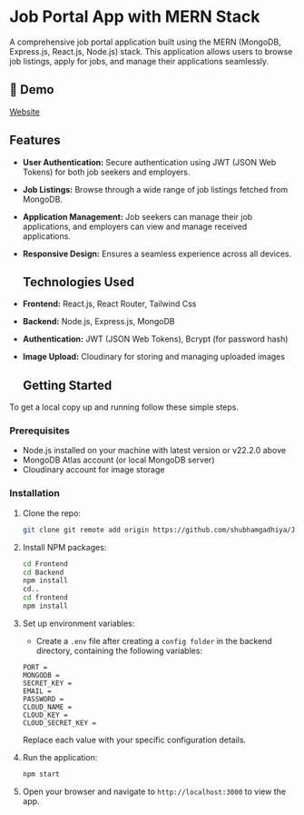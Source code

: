 # Job Portal App with MERN Stack

A comprehensive job portal application built using the MERN (MongoDB, Express.js, React.js, Node.js) stack. This application allows users to browse job listings, apply for jobs, and manage their applications seamlessly.

<h2>🚀 Demo</h2>

[Website](https://jobportalmern.netlify.app)<br />

## Features

- **User Authentication:** Secure authentication using JWT (JSON Web Tokens) for both job seekers and employers.
- **Job Listings:** Browse through a wide range of job listings fetched from MongoDB.
- **Application Management:** Job seekers can manage their job applications, and employers can view and manage received applications.
- **Responsive Design:** Ensures a seamless experience across all devices.

  ## Technologies Used

- **Frontend:** React.js, React Router, Tailwind Css
- **Backend:** Node.js, Express.js, MongoDB
- **Authentication:** JWT (JSON Web Tokens), Bcrypt (for password hash)
- **Image Upload:** Cloudinary for storing and managing uploaded images
  
  ## Getting Started

To get a local copy up and running follow these simple steps.

### Prerequisites

- Node.js installed on your machine with latest version or v22.2.0 above
- MongoDB Atlas account (or local MongoDB server)
- Cloudinary account for image storage


### Installation

1. Clone the repo:
   ```sh
   git clone git remote add origin https://github.com/shubhamgadhiya/Job-Portal-MERN.git
   ```
2. Install NPM packages:
   ```sh
   cd Frontend
   cd Backend
   npm install
   cd..
   cd frontend
   npm install
   ```
3. Set up environment variables:
   - Create a `.env` file after creating a `config folder` in the backend directory, containing the following variables:
   ```env
   PORT = 
   MONGODB = 
   SECRET_KEY = 
   EMAIL = 
   PASSWORD = 
   CLOUD_NAME = 
   CLOUD_KEY =
   CLOUD_SECRET_KEY =
   ```

   Replace each value with your specific configuration details.

4. Run the application:
   ```sh
   npm start
   ```
5. Open your browser and navigate to `http://localhost:3000` to view the app.
